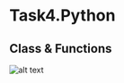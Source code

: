 # Task4.Python
## Class & Functions
![alt text](https://media.licdn.com/dms/image/D5612AQF0Fsz707-zHg/article-cover_image-shrink_720_1280/0/1688912869099?e=2147483647&v=beta&t=dIrLM_vYnT4uY6NgYxbKKh3bR5rAA8pJqQ0xscleU7M)
